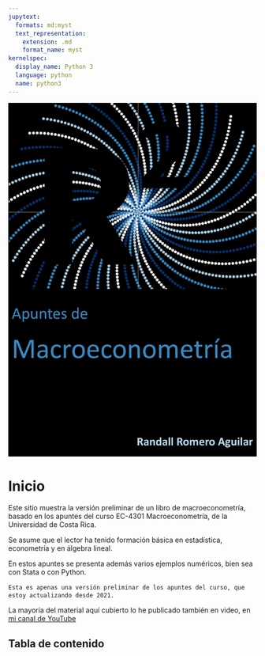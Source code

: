 ```yaml
---
jupytext:
  formats: md:myst
  text_representation:
    extension: .md
    format_name: myst
kernelspec:
  display_name: Python 3
  language: python
  name: python3
---
```


![portada](./imgs/portada.jpg)

# Inicio

Este sitio muestra la versión preliminar de un libro de macroeconometría, basado en los apuntes del curso EC-4301 Macroeconometría, de la Universidad de Costa Rica.


Se asume que el lector ha tenido formación básica en estadística, econometría y en álgebra lineal.

En estos apuntes se presenta además varios ejemplos numéricos, bien sea con Stata o con Python.


```{warning}
Esta es apenas una versión preliminar de los apuntes del curso, que estoy actualizando desde 2021. 
```

La mayoría del material aquí cubierto lo he publicado también en video, en [mi canal de YouTube](https://www.youtube.com/c/RandallRomeroEconomíaUCR)


## Tabla de contenido
```{tableofcontents}
```